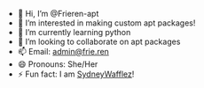 - 👋 Hi, I’m @Frieren-apt
- 👀 I’m interested in making custom apt packages!
- 🌱 I’m currently learning python
- 💞️ I’m looking to collaborate on apt packages
- 📫 Email: admin@frie.ren
- 😄 Pronouns: She/Her
- ⚡ Fun fact: I am [SydneyWafflez](https://github.com/SydneyWafflez)!
